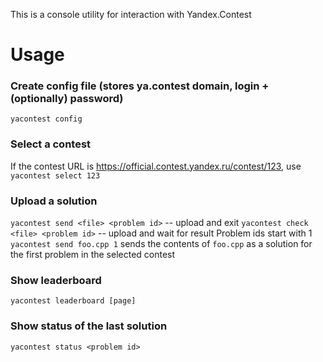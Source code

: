 This is a console utility for interaction with Yandex.Contest

# Usage

### Create config file (stores ya.contest domain, login + (optionally) password)
`yacontest config`

### Select a contest
If the contest URL is https://official.contest.yandex.ru/contest/123, use `yacontest select 123`

### Upload a solution
`yacontest send <file> <problem id>` -- upload and exit
`yacontest check <file> <problem id>` -- upload and wait for result
Problem ids start with 1
`yacontest send foo.cpp 1` sends the contents of `foo.cpp` as a solution for the first problem in the selected contest

### Show leaderboard
`yacontest leaderboard [page]`

### Show status of the last solution
`yacontest status <problem id>`
